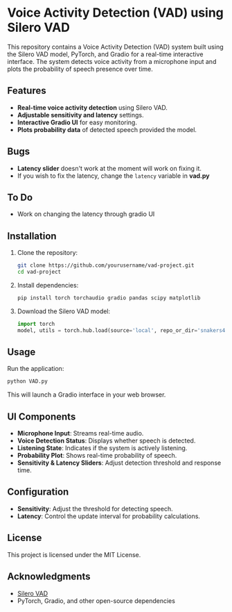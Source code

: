 # Voice Activity Detection (VAD) using Silero VAD

This repository contains a Voice Activity Detection (VAD) system built using the Silero VAD model, PyTorch, and Gradio for a real-time interactive interface. The system detects voice activity from a microphone input and plots the probability of speech presence over time.

## Features
- **Real-time voice activity detection** using Silero VAD.
- **Adjustable sensitivity and latency** settings.
- **Interactive Gradio UI** for easy monitoring.
- **Plots probability data** of detected speech provided the model.

## Bugs
- **Latency slider** doesn't work at the moment will work on fixing it.
- If you wish to fix the latency, change the ```latency``` variable in **vad.py**

## To Do
- Work on changing the latency through gradio UI


## Installation

1. Clone the repository:
   ```bash
   git clone https://github.com/yourusername/vad-project.git
   cd vad-project
   ```
2. Install dependencies:
   ```bash
   pip install torch torchaudio gradio pandas scipy matplotlib
   ```
3. Download the Silero VAD model:
   ```python
   import torch
   model, utils = torch.hub.load(source='local', repo_or_dir='snakers4/silero-vad', model='silero_vad')
   ```

## Usage

Run the application:
```bash
python VAD.py
```
This will launch a Gradio interface in your web browser.

## UI Components
- **Microphone Input**: Streams real-time audio.
- **Voice Detection Status**: Displays whether speech is detected.
- **Listening State**: Indicates if the system is actively listening.
- **Probability Plot**: Shows real-time probability of speech.
- **Sensitivity & Latency Sliders**: Adjust detection threshold and response time.

## Configuration
- **Sensitivity**: Adjust the threshold for detecting speech.
- **Latency**: Control the update interval for probability calculations.

## License
This project is licensed under the MIT License.

## Acknowledgments
- [Silero VAD](https://github.com/snakers4/silero-vad)
- PyTorch, Gradio, and other open-source dependencies

